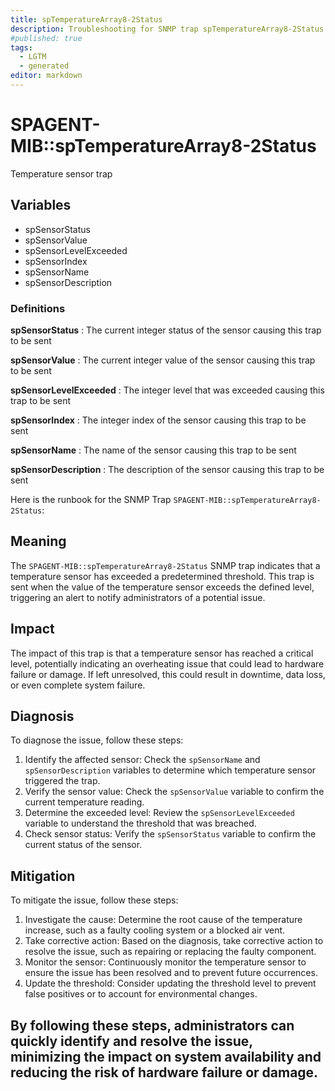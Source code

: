 ```yaml
---
title: spTemperatureArray8-2Status
description: Troubleshooting for SNMP trap spTemperatureArray8-2Status
#published: true
tags:
  - LGTM
  - generated
editor: markdown
---
```


# SPAGENT-MIB::spTemperatureArray8-2Status 

Temperature sensor trap 


## Variables


  - spSensorStatus
  - spSensorValue
  - spSensorLevelExceeded
  - spSensorIndex
  - spSensorName
  - spSensorDescription 

### Definitions 


**spSensorStatus** 
: The current integer status of the sensor causing this trap to be sent 

**spSensorValue** 
: The current integer value of the sensor causing this trap to be sent 

**spSensorLevelExceeded** 
: The integer level that was exceeded causing this trap to be sent 

**spSensorIndex** 
: The integer index of the sensor causing this trap to be sent 

**spSensorName** 
: The name of the sensor causing this trap to be sent 

**spSensorDescription** 
: The description of the sensor causing this trap to be sent 


Here is the runbook for the SNMP Trap `SPAGENT-MIB::spTemperatureArray8-2Status`:

## Meaning

The `SPAGENT-MIB::spTemperatureArray8-2Status` SNMP trap indicates that a temperature sensor has exceeded a predetermined threshold. This trap is sent when the value of the temperature sensor exceeds the defined level, triggering an alert to notify administrators of a potential issue.

## Impact

The impact of this trap is that a temperature sensor has reached a critical level, potentially indicating an overheating issue that could lead to hardware failure or damage. If left unresolved, this could result in downtime, data loss, or even complete system failure.

## Diagnosis

To diagnose the issue, follow these steps:

1. Identify the affected sensor: Check the `spSensorName` and `spSensorDescription` variables to determine which temperature sensor triggered the trap.
2. Verify the sensor value: Check the `spSensorValue` variable to confirm the current temperature reading.
3. Determine the exceeded level: Review the `spSensorLevelExceeded` variable to understand the threshold that was breached.
4. Check sensor status: Verify the `spSensorStatus` variable to confirm the current status of the sensor.

## Mitigation

To mitigate the issue, follow these steps:

1. Investigate the cause: Determine the root cause of the temperature increase, such as a faulty cooling system or a blocked air vent.
2. Take corrective action: Based on the diagnosis, take corrective action to resolve the issue, such as repairing or replacing the faulty component.
3. Monitor the sensor: Continuously monitor the temperature sensor to ensure the issue has been resolved and to prevent future occurrences.
4. Update the threshold: Consider updating the threshold level to prevent false positives or to account for environmental changes.

By following these steps, administrators can quickly identify and resolve the issue, minimizing the impact on system availability and reducing the risk of hardware failure or damage.
---




